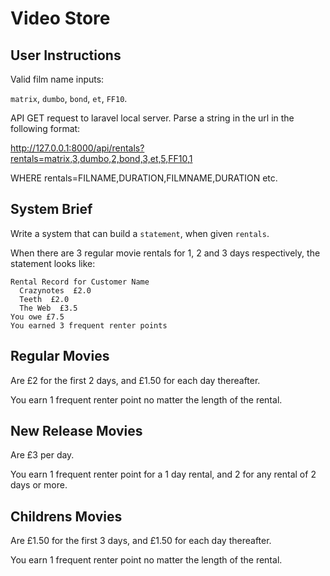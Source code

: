 # Video Store

## User Instructions

Valid film name inputs: 

`matrix`, `dumbo`, `bond`, `et`, `FF10`.

API GET request to laravel local server. Parse a string in the url in the following format: 

http://127.0.0.1:8000/api/rentals?rentals=matrix,3,dumbo,2,bond,3,et,5,FF10,1

WHERE rentals=FILNAME,DURATION,FILMNAME,DURATION etc.

## System Brief

Write a system that can build a `statement`, when given `rentals`.

When there are 3 regular movie rentals for 1, 2 and 3 days respectively, the statement looks like:

```
Rental Record for Customer Name
  Crazynotes  £2.0
  Teeth  £2.0
  The Web  £3.5
You owe £7.5
You earned 3 frequent renter points
```

## Regular Movies

Are £2 for the first 2 days, and £1.50 for each day thereafter.

You earn 1 frequent renter point no matter the length of the rental.

## New Release Movies

Are £3 per day.

You earn 1 frequent renter point for a 1 day rental, and 2 for any rental of 2 days or more.

## Childrens Movies

Are £1.50 for the first 3 days, and £1.50 for each day thereafter.

You earn 1 frequent renter point no matter the length of the rental.
